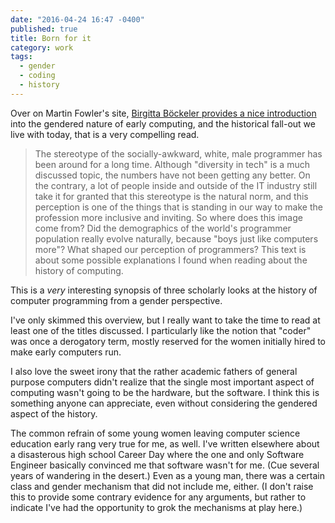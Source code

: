 ```yaml
---
date: "2016-04-24 16:47 -0400"
published: true
title: Born for it
category: work
tags: 
  - gender
  - coding
  - history
---
```

Over on Martin Fowler's site, [Birgitta Böckeler provides a nice introduction](http://martinfowler.com/articles/born-for-it.html) into the gendered nature of early computing, and the historical fall-out we live with today, that is a very compelling read.

> The stereotype of the socially-awkward, white, male programmer has been around for a long time. Although "diversity in tech" is a much discussed topic, the numbers have not been getting any better. On the contrary, a lot of people inside and outside of the IT industry still take it for granted that this stereotype is the natural norm, and this perception is one of the things that is standing in our way to make the profession more inclusive and inviting. So where does this image come from? Did the demographics of the world's programmer population really evolve naturally, because "boys just like computers more"? What shaped our perception of programmers? This text is about some possible explanations I found when reading about the history of computing.

This is a _very_ interesting synopsis of three scholarly looks at the history of computer programming from a gender perspective.

<a name="more"></a>

I've only skimmed this overview, but I really want to take the time to read at least one of the titles discussed. I particularly like the notion that "coder" was once a derogatory term, mostly reserved for the women initially hired to make early computers run.

I also love the sweet irony that the rather academic fathers of general purpose computers didn't realize that the single most important aspect of computing wasn't going to be the hardware, but the software. I think this is something anyone can appreciate, even without considering the gendered aspect of the history.

The common refrain of some young women leaving computer science education early rang very true for me, as well. I've written elsewhere about a disasterous high school Career Day where the one and only Software Engineer basically convinced me that software wasn't for me. (Cue several years of wandering in the desert.) Even as a young man, there was a certain class and gender mechanism that did not include me, either. (I don't raise this to provide some contrary evidence for any arguments, but rather to indicate I've had the opportunity to grok the mechanisms at play here.)
